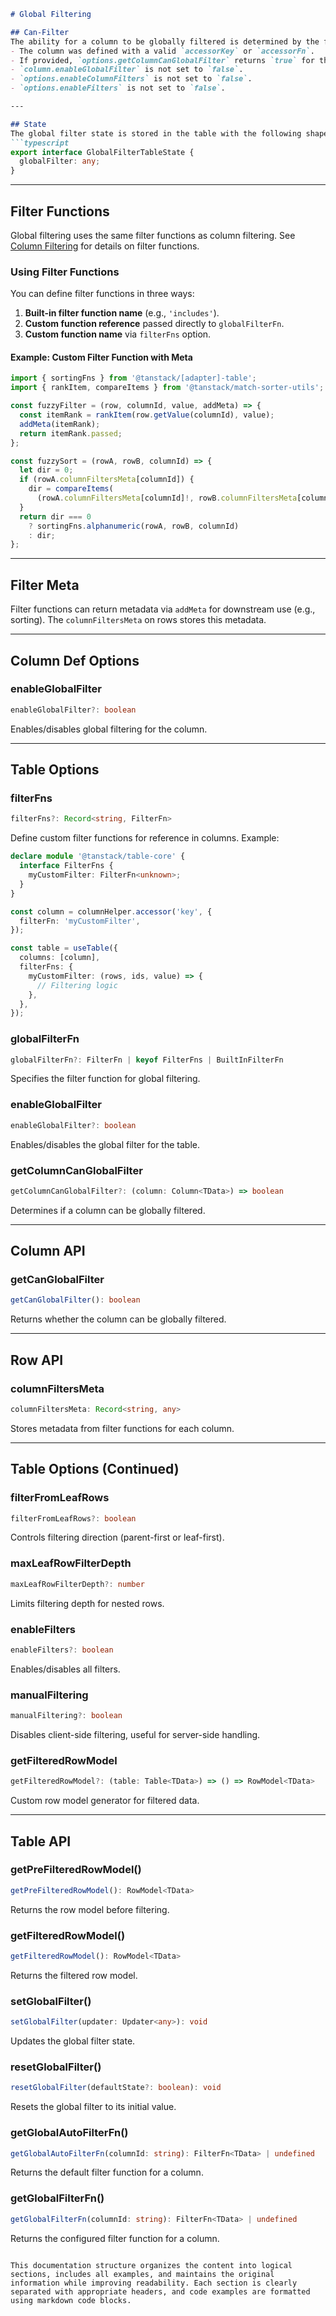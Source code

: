 

```markdown
# Global Filtering

## Can-Filter
The ability for a column to be globally filtered is determined by the following conditions:
- The column was defined with a valid `accessorKey` or `accessorFn`.
- If provided, `options.getColumnCanGlobalFilter` returns `true` for the given column. If not provided, the column is assumed filterable if the value in the first row is a string or number type.
- `column.enableGlobalFilter` is not set to `false`.
- `options.enableColumnFilters` is not set to `false`.
- `options.enableFilters` is not set to `false`.

---

## State
The global filter state is stored in the table with the following shape:
```typescript
export interface GlobalFilterTableState {
  globalFilter: any;
}
```

---

## Filter Functions
Global filtering uses the same filter functions as column filtering. See [Column Filtering](#column-filtering) for details on filter functions.

### Using Filter Functions
You can define filter functions in three ways:
1. **Built-in filter function name** (e.g., `'includes'`).
2. **Custom function reference** passed directly to `globalFilterFn`.
3. **Custom function name** via `filterFns` option.

#### Example: Custom Filter Function with Meta
```typescript
import { sortingFns } from '@tanstack/[adapter]-table';
import { rankItem, compareItems } from '@tanstack/match-sorter-utils';

const fuzzyFilter = (row, columnId, value, addMeta) => {
  const itemRank = rankItem(row.getValue(columnId), value);
  addMeta(itemRank);
  return itemRank.passed;
};

const fuzzySort = (rowA, rowB, columnId) => {
  let dir = 0;
  if (rowA.columnFiltersMeta[columnId]) {
    dir = compareItems(
      (rowA.columnFiltersMeta[columnId]!, rowB.columnFiltersMeta[columnId]!);
  }
  return dir === 0 
    ? sortingFns.alphanumeric(rowA, rowB, columnId) 
    : dir;
};
```

---

## Filter Meta
Filter functions can return metadata via `addMeta` for downstream use (e.g., sorting). The `columnFiltersMeta` on rows stores this metadata.

---

## Column Def Options
### enableGlobalFilter
```typescript
enableGlobalFilter?: boolean
```
Enables/disables global filtering for the column.

---

## Table Options

### filterFns
```typescript
filterFns?: Record<string, FilterFn>
```
Define custom filter functions for reference in columns. Example:
```typescript
declare module '@tanstack/table-core' {
  interface FilterFns {
    myCustomFilter: FilterFn<unknown>;
  }
}

const column = columnHelper.accessor('key', {
  filterFn: 'myCustomFilter',
});

const table = useTable({
  columns: [column],
  filterFns: {
    myCustomFilter: (rows, ids, value) => {
      // Filtering logic
    },
  },
});
```

### globalFilterFn
```typescript
globalFilterFn?: FilterFn | keyof FilterFns | BuiltInFilterFn
```
Specifies the filter function for global filtering.

### enableGlobalFilter
```typescript
enableGlobalFilter?: boolean
```
Enables/disables the global filter for the table.

### getColumnCanGlobalFilter
```typescript
getColumnCanGlobalFilter?: (column: Column<TData>) => boolean
```
Determines if a column can be globally filtered.

---

## Column API
### getCanGlobalFilter
```typescript
getCanGlobalFilter(): boolean
```
Returns whether the column can be globally filtered.

---

## Row API
### columnFiltersMeta
```typescript
columnFiltersMeta: Record<string, any>
```
Stores metadata from filter functions for each column.

---

## Table Options (Continued)

### filterFromLeafRows
```typescript
filterFromLeafRows?: boolean
```
Controls filtering direction (parent-first or leaf-first).

### maxLeafRowFilterDepth
```typescript
maxLeafRowFilterDepth?: number
```
Limits filtering depth for nested rows.

### enableFilters
```typescript
enableFilters?: boolean
```
Enables/disables all filters.

### manualFiltering
```typescript
manualFiltering?: boolean
```
Disables client-side filtering, useful for server-side handling.

### getFilteredRowModel
```typescript
getFilteredRowModel?: (table: Table<TData>) => () => RowModel<TData>
```
Custom row model generator for filtered data.

---

## Table API

### getPreFilteredRowModel()
```typescript
getPreFilteredRowModel(): RowModel<TData>
```
Returns the row model before filtering.

### getFilteredRowModel()
```typescript
getFilteredRowModel(): RowModel<TData>
```
Returns the filtered row model.

### setGlobalFilter()
```typescript
setGlobalFilter(updater: Updater<any>): void
```
Updates the global filter state.

### resetGlobalFilter()
```typescript
resetGlobalFilter(defaultState?: boolean): void
```
Resets the global filter to its initial value.

### getGlobalAutoFilterFn()
```typescript
getGlobalAutoFilterFn(columnId: string): FilterFn<TData> | undefined
```
Returns the default filter function for a column.

### getGlobalFilterFn()
```typescript
getGlobalFilterFn(columnId: string): FilterFn<TData> | undefined
```
Returns the configured filter function for a column.
```

This documentation structure organizes the content into logical sections, includes all examples, and maintains the original information while improving readability. Each section is clearly separated with appropriate headers, and code examples are formatted using markdown code blocks.